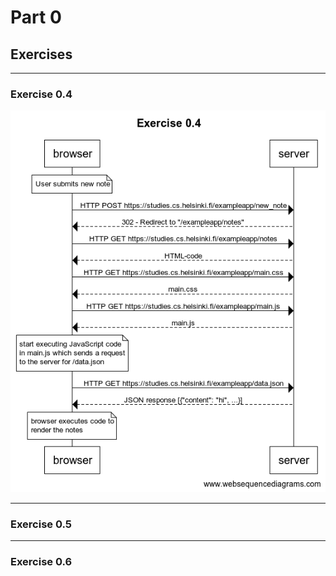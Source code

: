 # Part 0

## Exercises

---

### Exercise 0.4

<img src="Exercise 0.4.png">

---

### Exercise 0.5

---

### Exercise 0.6